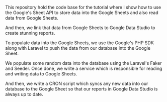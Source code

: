 This repository hold the code base for the tutorial where I show how to use the Google's Sheet API to store data into the Google Sheets and also read data from Google Sheets. 

And then, we link that data from Google Sheets to Google Data Studio to create stunning reports. 

To populate data into the Google Sheets, we use the Google's PHP SDK along with Laravel to push the data from our database into the Google Sheet. 

We populate some random data into the database using the Laravel's Faker and Seeder. Once done, we write a service which is responsible for reading and writing data to Google Sheets. 

And then, we write a CRON script which syncs any new data into our database to the Google Sheet so that our reports in Google Data Studio is always up to date.
